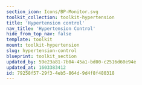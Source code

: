 ```yaml
---
section_icon: Icons/BP-Monitor.svg
toolkit_collection: toolkit-hypertension
title: 'Hypertension control'
nav_title: 'Hypertension Control'
hide_from_top_nav: false
template: toolkit
mount: toolkit-hypertension
slug: hypertension-control
blueprint: toolkit_section
updated_by: 59e23a81-7b04-45a1-bd00-c2516d60e94e
updated_at: 1603383412
id: 79258f57-29f3-4eb5-864d-9d4f8f480318
---
```

